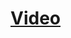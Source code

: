 # [Video](file:///C:/Users/Username/Documents/Development/Learning/Practicas/CSS-Practices/Neon/AmbientLightEffects/index.html)